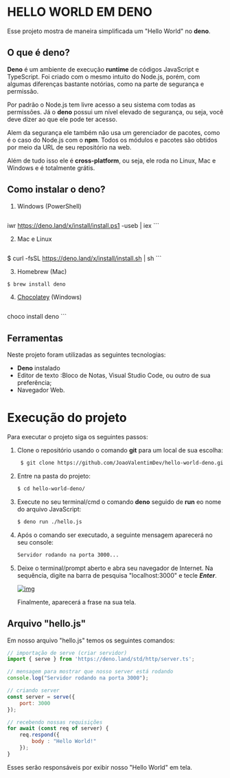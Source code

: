 # HELLO WORLD EM DENO 

Esse projeto mostra de maneira simplificada um "Hello World" no **deno**. 

## O que é deno?

**Deno** é um ambiente de execução **runtime** de códigos JavaScript e TypeScript. Foi criado com o mesmo intuito do Node.js, porém, com algumas diferenças bastante notórias, como na parte de segurança e permissão.

Por padrão o Node.js tem livre acesso a seu sistema com todas as permissões. Já o **deno**  possui um nível elevado de segurança, ou seja, você deve dizer ao que ele pode ter acesso.

Alem da segurança ele também não usa um gerenciador de pacotes, como é o caso do Node.js com o **npm**. Todos os módulos e pacotes são obtidos por meio da URL de seu repositório na web.

Além de tudo isso ele é **cross-platform**, ou seja, ele roda no Linux, Mac  e Windows e é totalmente grátis.

## Como instalar o deno?

1.  Windows (PowerShell)

    ```pow
   iwr https://deno.land/x/install/install.ps1 -useb | iex
    ```

2.  Mac e Linux

    ```sh
   $ curl -fsSL https://deno.land/x/install/install.sh | sh
    ```

3.  Homebrew (Mac)

   ```sh
   $ brew install deno
   ```

4.  [Chocolatey](https://chocolatey.org/packages/deno) (Windows)

    ```pow
   choco install deno
    ```

## Ferramentas

Neste projeto foram utilizadas as seguintes tecnologias:

- **Deno** instalado
- Editor de texto :Bloco de Notas, Visual Studio Code, ou outro de sua preferência;
- Navegador Web.



# Execução do projeto

Para executar o projeto siga os seguintes passos:

1. Clone o repositório usando o comando **git** para um local de sua escolha:

   ```sh
    $ git clone https://github.com/JoaoValentimDev/hello-world-deno.git
   ```

2. Entre na pasta do projeto:

   ```sh
   $ cd hello-world-deno/
   ```

3. Execute no seu terminal/cmd o comando **deno** seguido de **run** eo nome do arquivo JavaScript:

   ```sh
   $ deno run ./hello.js
   ```

4. Após o comando ser executado, a seguinte mensagem aparecerá no seu console:

   ```sh
   Servidor rodando na porta 3000...
   ```

5. Deixe o terminal/prompt aberto e abra seu navegador de Internet. Na sequência, digite na barra de pesquisa "localhost:3000" e tecle ***Enter***.

   [![img](https://camo.githubusercontent.com/f34ebada9309fde4cc3838ea263daa214524afa1/68747470733a2f2f666c6176696f636f7065732e636f6d2f646f636b65722d6e6f64652d636f6e7461696e65722d6578616d706c652f53637265656e25323053686f74253230323032302d30372d3035253230617425323031312e33302e33332e706e67)](https://camo.githubusercontent.com/f34ebada9309fde4cc3838ea263daa214524afa1/68747470733a2f2f666c6176696f636f7065732e636f6d2f646f636b65722d6e6f64652d636f6e7461696e65722d6578616d706c652f53637265656e25323053686f74253230323032302d30372d3035253230617425323031312e33302e33332e706e67)

   Finalmente, aparecerá a frase na sua tela.



## Arquivo "hello.js"

Em nosso arquivo "hello.js" temos os seguintes comandos:

```js
// importação de serve (criar servidor) 
import { serve } from 'https://deno.land/std/http/server.ts';

// mensagem para mostrar que nosso server está rodando
console.log("Servidor rodando na porta 3000");

// criando server
const server = serve({
    port: 3000
});

// recebendo nossas requisições
for await (const req of server) {
    req.respond({
        body : "Hello World!"
    });
}
```

Esses serão responsáveis por exibir nosso "Hello World" em tela.
